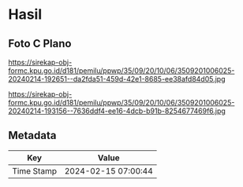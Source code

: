 # Hasil

## Foto C Plano

https://sirekap-obj-formc.kpu.go.id/d181/pemilu/ppwp/35/09/20/10/06/3509201006025-20240214-192651--da2fda51-459d-42e1-8685-ee38afd84d05.jpg

https://sirekap-obj-formc.kpu.go.id/d181/pemilu/ppwp/35/09/20/10/06/3509201006025-20240214-193156--7636ddf4-ee16-4dcb-b91b-8254677469f6.jpg


## Metadata

| Key        | Value               |
| ---------- | ------------------- |
| Time Stamp | 2024-02-15 07:00:44 |



